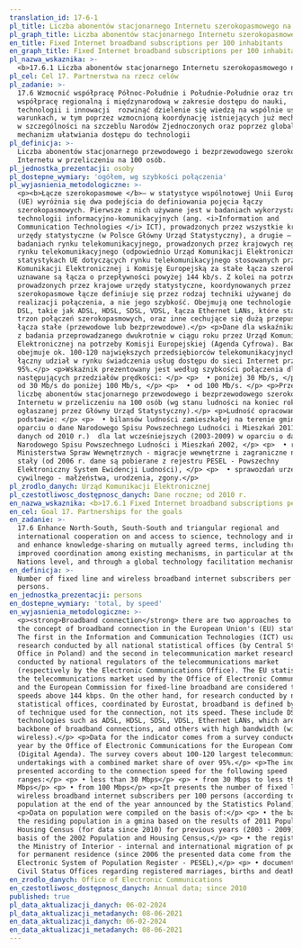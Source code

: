 ```yaml
---
translation_id: 17-6-1
pl_title: Liczba abonentów stacjonarnego Internetu szerokopasmowego na 100 mieszkańców, wg szybkości połączenia
pl_graph_title: Liczba abonentów stacjonarnego Internetu szerokopasmowego na 100 mieszkańców, wg szybkości połączenia
en_title: Fixed Internet broadband subscriptions per 100 inhabitants
en_graph_title: Fixed Internet broadband subscriptions per 100 inhabitants
pl_nazwa_wskaznika: >-
  <b>17.6.1 Liczba abonentów stacjonarnego Internetu szerokopasmowego na 100 mieszkańców, wg szybkości połączenia</b>
pl_cel: Cel 17. Partnerstwa na rzecz celów
pl_zadanie: >-
  17.6 Wzmocnić współpracę Północ-Południe i Południe-Południe oraz trójstronną,
  współpracę regionalną i międzynarodową w zakresie dostępu do nauki,
  technologii i innowacji  rozwinąć dzielenie się wiedzą na wspólnie ustalonych
  warunkach, w tym poprzez wzmocnioną koordynację istniejących już mechanizmów,
  w szczególności na szczeblu Narodów Zjednoczonych oraz poprzez globalny
  mechanizm ułatwiania dostępu do technologii
pl_definicja: >-
  Liczba abonentów stacjonarnego przewodowego i bezprzewodowego szerokopasmowego
  Internetu w przeliczeniu na 100 osób.
pl_jednostka_prezentacji: osoby
pl_dostepne_wymiary: 'ogółem, wg szybkości połączenia'
pl_wyjasnienia_metodologiczne: >-
  <p><b>Łącze szerokopasmowe </b>– w statystyce wspólnotowej Unii Europejskiej
  (UE) wyróżnia się dwa podejścia do definiowania pojęcia łączy
  szerokopasmowych. Pierwsze z nich używane jest w badaniach wykorzystania
  technologii informacyjno-komunikacyjnych (ang. <i>Information and
  Communication Technologies </i> ICT), prowadzonych przez wszystkie krajowe
  urzędy statystyczne (w Polsce Główny Urząd Statystyczny), a drugie – w
  badaniach rynku telekomunikacyjnego, prowadzonych przez krajowych regulatorów
  rynku telekomunikacyjnego (odpowiednio Urząd Komunikacji Elektronicznej). W
  statystykach UE dotyczących rynku telekomunikacyjnego stosowanych przez Urząd
  Komunikacji Elektronicznej i Komisję Europejską za stałe łącza szerokopasmowe
  uznawane są łącza o przepływności powyżej 144 kb/s. Z kolei na potrzeby badań
  prowadzonych przez krajowe urzędy statystyczne, koordynowanych przez Eurostat,
  szerokopasmowe łącze definiuje się przez rodzaj techniki używanej do
  realizacji połączenia, a nie jego szybkość. Obejmują one technologie z rodziny
  DSL, takie jak ADSL, HDSL, SDSL, VDSL, łącza Ethernet LANs, które stanowią
  trzon połączeń szerokopasmowych, oraz inne cechujące się dużą przepustowością
  łącza stałe (przewodowe lub bezprzewodowe).</p> <p>Dane dla wskaźnika pochodzą
  z badania przeprowadzanego dwukrotnie w ciągu roku przez Urząd Komunikacji
  Elektronicznej na potrzeby Komisji Europejskiej (Agenda Cyfrowa). Badanie
  obejmuje ok. 100-120 największych przedsiębiorców telekomunikacyjnych, których
  łączny udział w rynku świadczenia usług dostępu do sieci Internet przekracza
  95%.</p> <p>Wskaźnik prezentowany jest według szybkości połączenia dla
  następujących przedziałów prędkości: </p> <p>  • poniżej 30 Mb/s, </p> <p>  •
  od 30 Mb/s do poniżej 100 Mb/s, </p> <p>  • od 100 Mb/s. </p> <p>Przedstawia
  liczbę abonentów stacjonarnego przewodowego i bezprzewodowego szerokopasmowego
  Internetu w przeliczeniu na 100 osób (wg stanu ludności na koniec roku
  ogłaszanej przez Główny Urząd Statystyczny).</p> <p>Ludność opracowano na
  podstawie: </p> <p>  • bilansów ludności zamieszkałej na terenie gminy w
  oparciu o dane Narodowego Spisu Powszechnego Ludności i Mieszkań 2011 (dla
  danych od 2010 r.)  dla lat wcześniejszych (2003-2009) w oparciu o dane
  Narodowego Spisu Powszechnego Ludności i Mieszkań 2002, </p> <p>  • rejestrów
  Ministerstwa Spraw Wewnętrznych - migracje wewnętrzne i zagraniczne na pobyt
  stały (od 2006 r. dane są pobierane z rejestru PESEL - Powszechny
  Elektroniczny System Ewidencji Ludności), </p> <p>  • sprawozdań urzędów stanu
  cywilnego - małżeństwa, urodzenia, zgony.</p>
pl_zrodlo_danych: Urząd Komunikacji Elektronicznej
pl_czestotliwosc_dostępnosc_danych: Dane roczne; od 2010 r.
en_nazwa_wskaznika: <b>17.6.1 Fixed Internet broadband subscriptions per 100 inhabitants</b>
en_cel: Goal 17. Partnerships for the goals
en_zadanie: >-
  17.6 Enhance North-South, South-South and triangular regional and
  international cooperation on and access to science, technology and innovation
  and enhance knowledge-sharing on mutually agreed terms, including through
  improved coordination among existing mechanisms, in particular at the United
  Nations level, and through a global technology facilitation mechanism
en_definicja: >-
  Number of fixed line and wireless broadband internet subscribers per 100
  persons.
en_jednostka_prezentacji: persons
en_dostepne_wymiary: 'total, by speed'
en_wyjasnienia_metodologiczne: >-
  <p><strong>Broadband connection</strong> there are two approaches to defining
  the concept of broadband connection in the European Union's (EU) statistics.
  The first in the Information and Communication Technologies (ICT) usage
  research conducted by all national statistical offices (by Central Statistical
  Office in Poland) and the second in telecommunication market research
  conducted by national regulators of the telecommunications market
  (respectively by the Electronic Communications Office). The EU statistics on
  the telecommunications market used by the Office of Electronic Communications
  and the European Commission for fixed-line broadband are considered those with
  speeds above 144 kbps. On the other hand, for research conducted by national
  statistical offices, coordinated by Eurostat, broadband is defined by the type
  of technique used for the connection, not its speed. These include DSL
  technologies such as ADSL, HDSL, SDSL, VDSL, Ethernet LANs, which are the
  backbone of broadband connections, and others with high bandwidth (wired or
  wireless).</p> <p>Data for the indicator comes from a survey conducted twice a
  year by the Office of Electronic Communications for the European Commission
  (Digital Agenda). The survey covers about 100-120 largest telecommunications
  undertakings with a combined market share of over 95%.</p> <p>The indicator is
  presented according to the connection speed for the following speed
  ranges:</p> <p> • less than 30 Mbps</p> <p> • from 30 Mbps to less than 100
  Mbps</p> <p> • from 100 Mbps</p> <p>It presents the number of fixed line and
  wireless broadband internet subscribers per 100 persons (according to the
  population at the end of the year announced by the Statistics Poland).</p>
  <p>Data on population were compiled on the basis of:</p> <p> • the balances of
  the residing population in a gmina based on the results of 2011 Population and
  Housing Census (for data since 2010) for previous years (2003 - 2009) on the
  basis of the 2002 Population and Housing Census,</p> <p> • the registers of
  the Ministry of Interior - internal and international migration of population
  for permanent residence (since 2006 the presented data come from the Common
  Electronic System of Population Register - PESEL),</p> <p> • documentation of
  Civil Status Offices regarding registered marriages, births and deaths.</p>
en_zrodlo_danych: Office of Electronic Communications
en_czestotliwosc_dostępnosc_danych: Annual data; since 2010
published: true
pl_data_aktualizacji_danych: 06-02-2024
pl_data_aktualizacji_metadanych: 08-06-2021
en_data_aktualizacji_danych: 06-02-2024
en_data_aktualizacji_metadanych: 08-06-2021
---
```


